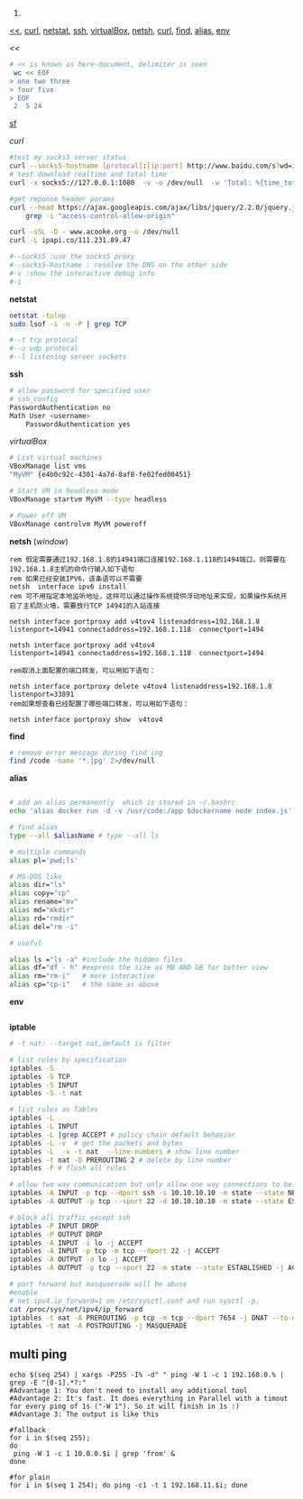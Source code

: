 
1. 
<a href="<<"><<</a>,
<a href="#curl">curl</a>,
<a href="#netstat">netstat</a>,
<a href="#ssh">ssh</a>,
<a href="#virtualBox">virtualBox</a>,
<a href="#netsh">netsh</a>,
<a href="#curl">curl</a>,
<a href="#find">find</a>,
<a href="alias">alias</a>,
<a href="env">env</a>
<a href="iptable"></a>


<a id="<<"></a>
*<<*
```bash
# << is known as here-document, delimiter is seen
 wc << EOF
> one two three
> four five
> EOF
 2  5 24
```
[sf](https://askubuntu.com/questions/678915/whats-the-difference-between-and-in-bash)

<a id="curl"></a>
*curl*
```bash
#test my socks5 server status
curl --socks5-hostname [protocal]:[ip:port] http://www.baidu.com/s?wd=ip -v -i
# test download realtime and total time 
curl -x socks5://127.0.0.1:1080  -v -o /dev/null  -w 'Total: %{time_total}s\n'  http://ipv4.download.thinkbroadband.com/10MB.zip

#get reponse header params
curl --head https://ajax.googleapis.com/ajax/libs/jquery/2.2.0/jquery.js | \
    grep -i "access-control-allow-origin"

curl -sSL -D - www.acooke.org -o /dev/null
curl -L ipapi.co/111.231.89.47

#--socks5 :use the socks5 proxy
#--socks5-hostname : resolve the DNS on the other side
#-v :show the interactive debug info
#-i
```


<a id="netstat"></a>

**netstat**
```bash
netstat -tulnp
sudo lsof -i -n -P | grep TCP  

#--t tcp protocal
#--u udp protocal
#--l listening server sockets

```
<a id="ssh"></a>


**ssh**
```bash
# allow password for specified user
# ssh_config
PasswordAuthentication no
Math User <username>
    PasswordAuthentication yes

```

<a id="virtualBox"></a>

*virtualBox*
```bash
# List virtual machines
VBoxManage list vms
"MyVM" {e4b0c92c-4301-4a7d-8af8-fe02fed00451}

# Start VM in headless mode
VBoxManage startvm MyVM --type headless

# Power off VM
VBoxManage controlvm MyVM poweroff
```

<a id="netsh"></a>
**netsh** (*window*)
```dos
rem 假定需要通过192.168.1.8的14941端口连接192.168.1.118的1494端口，则需要在192.168.1.8主机的命令行输入如下语句
rem 如果已经安装IPV6，该条语可以不需要
netsh  interface ipv6 install
rem 可不用指定本地监听地址，这样可以通过操作系统提供浮动地址来实现，如果操作系统开启了主机防火墙，需要放行TCP 14941的入站连接

netsh interface portproxy add v4tov4 listenaddress=192.168.1.8 listenport=14941 connectaddress=192.168.1.118  connectport=1494

netsh interface portproxy add v4tov4                           listenport=14941 connectaddress=192.168.1.118  connectport=1494

rem取消上面配置的端口转发，可以用如下语句：

netsh interface portproxy delete v4tov4 listenaddress=192.168.1.8  listenport=33891
rem如果想查看已经配置了哪些端口转发，可以用如下语句：

netsh interface portproxy show  v4tov4
```

<a id="find"></a>
**find**
```bash
# remove error message during find ing
find /code -name '*.jpg' 2>/dev/null
```

<a id="alias"></a>
**alias**
```bash

# add an alias permanently  which is stored in ~/.bashrc
echo 'alias docker run -d -v /usr/code:/app $dockername node index.js' >> ~/.bashrc

# find alias
type --all $aliasName # type --all ls

# multiple commands
alias pl='pwd;ls'

# MS-DOS like 
alias dir="ls" 
alias copy="cp" 
alias rename="mv" 
alias md="mkdir" 
alias rd="rmdir" 
alias del="rm -i"

# useful

alias ls ="ls -a" #include the hidden files
alias df="df - h" #express the size as MB AND GB for better view
alias rm="rm-i"   # more interactive
alias cp="cp-i"   # the same as above 

```


<a id="env"></a>
**env**
```bash

```


<a id="iptable"></a>
**iptable**
```bash
# -t nat: --target nat,default is filter  

# list rules by specification
iptables -S
iptables -S TCP
iptables -S INPUT
iptables -S -t nat

# list rules as Tables 
iptables -L   
iptables -L INPUT  
iptables -L |grep ACCEPT # policy chain default behavior   
iptables -L -v  # get the packets and bytes  
iptables -L  -v -t nat  --line-numbers # show line number  
iptables -t nat -D PREROUTING 2 # delete by line number  
iptables -F # flush all rules  

# allow two way communication but only allow one way connections to be established  
iptables -A INPUT -p tcp --dport ssh -s 10.10.10.10 -m state --state NEW,ESTABLISHED -j ACCEPT
iptables -A OUTPUT -p tcp --sport 22 -d 10.10.10.10 -m state --state ESTABLISHED -j ACCEPT

# block all traffic except ssh
iptables -P INPUT DROP
iptables -P OUTPUT DROP
iptables -A INPUT -i lo -j ACCEPT
iptables -A INPUT -p tcp -m tcp --dport 22 -j ACCEPT
iptables -A OUTPUT -o lo -j ACCEPT
iptables -A OUTPUT -p tcp --sport 22 -m state --state ESTABLISHED -j ACCEPT

# port forward but masquaerade will be abuse  
#enable 
# net.ipv4.ip_forward=1 on /etc/sysctl.conf and run sysctl -p.
cat /proc/sys/net/ipv4/ip_forward  
iptables -t nat -A PREROUTING -p tcp -m tcp --dport 7654 -j DNAT --to-destination 27.122.57.247:7654
iptables -t nat -A POSTROUTING -j MASQUERADE
```



## multi ping 
```
echo $(seq 254) | xargs -P255 -I% -d" " ping -W 1 -c 1 192.168.0.% | grep -E "[0-1].*?:"
#Advantage 1: You don't need to install any additional tool
#Advantage 2: It's fast. It does everything in Parallel with a timout for every ping of 1s ("-W 1"). So it will finish in 1s :)
#Advantage 3: The output is like this

#fallback
for i in $(seq 255);
do
 ping -W 1 -c 1 10.0.0.$i | grep 'from' &
done

#for plain
for i in $(seq 1 254); do ping -c1 -t 1 192.168.11.$i; done
```

